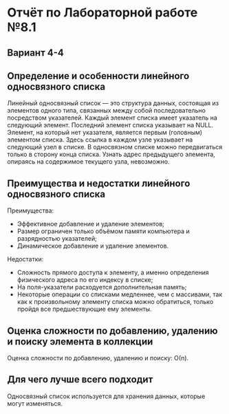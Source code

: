 # Отчёт по Лабораторной работе №8.1
## Вариант 4-4

## Определение и особенности линейного односвязного списка
Линейный односвязный список — это структура данных, состоящая из элементов одного типа, связанных между собой последовательно посредством указателей. Каждый элемент списка имеет указатель на следующий элемент. Последний элемент списка указывает на NULL. Элемент, на который нет указателя, является первым (головным) элементом списка. Здесь ссылка в каждом узле указывает на следующий узел в списке. В односвязном списке можно передвигаться только в сторону конца списка. Узнать адрес предыдущего элемента, опираясь на содержимое текущего узла, невозможно.

## Преимущества и недостатки линейного односвязного списка

Преимущества:
+ Эффективное добавление и удаление элементов;
+ Размер ограничен только объёмом памяти компьютера и разрядностью указателей;
+ Динамическое добавление и удаление элементов.

Недостатки:
+ Сложность прямого доступа к элементу, а именно определения физического адреса по его индексу в списке;
+ На поля-указатели расходуется дополнительная память;
+ Некоторые операции со списками медленнее, чем с массивами, так как к произвольному элементу списка можно обратиться, только пройдя все предшествующие ему элементы.

## Оценка сложности по добавлению, удалению и поиску элемента в коллекции
Оценка сложности по добавлению, удалению и поиску: О(n).

## Для чего лучше всего подходит
Односвязный список используется для хранения данных, которые могут изменяться.
